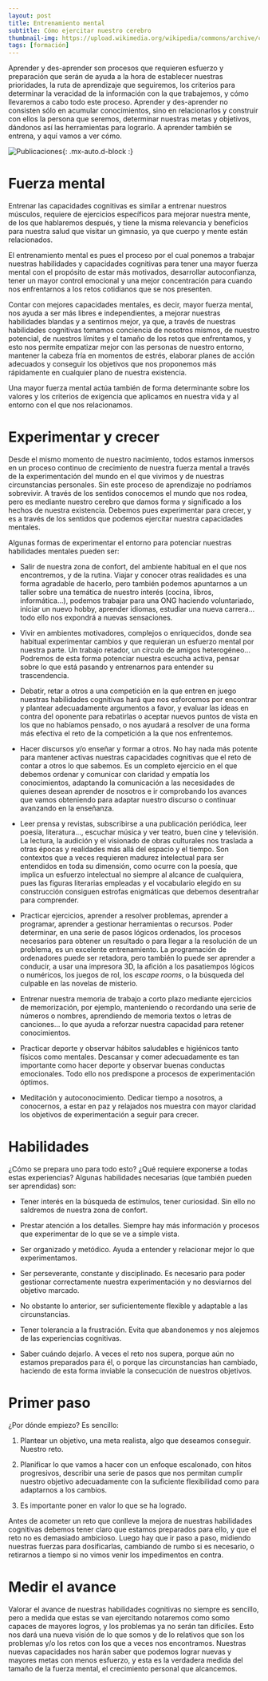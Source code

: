 ```yaml
---
layout: post
title: Entrenamiento mental
subtitle: Cómo ejercitar nuestro cerebro
thumbnail-img: https://upload.wikimedia.org/wikipedia/commons/archive/c/cc/20200223125628%21Brain_Exercising.png
tags: [formación]
---
```


Aprender y des-aprender son procesos que requieren esfuerzo y preparación que serán de ayuda a la hora de establecer nuestras prioridades, la ruta de aprendizaje que seguiremos, los criterios para determinar la veracidad de la información con la que trabajemos, y cómo llevaremos a cabo todo este proceso. Aprender y des-aprender no consisten sólo en acumular conocimientos, sino en relacionarlos y construir con ellos la persona que seremos, determinar nuestras metas y objetivos, dándonos así las herramientas para lograrlo. A aprender también se entrena, y aquí vamos a ver cómo.

![Publicaciones](https://upload.wikimedia.org/wikipedia/commons/archive/c/cc/20200223125628%21Brain_Exercising.png){: .mx-auto.d-block :}

# Fuerza mental

Entrenar las capacidades cognitivas es similar a entrenar nuestros músculos, requiere de ejercicios específicos para mejorar nuestra mente, de los que hablaremos después, y tiene la misma relevancia y beneficios para nuestra salud que visitar un gimnasio, ya que cuerpo y mente están relacionados.

El entrenamiento mental es pues el proceso por el cual ponemos a trabajar nuestras habilidades y capacidades cognitivas para tener una mayor fuerza mental con el propósito de estar más motivados, desarrollar autoconfianza, tener un mayor control emocional y una mejor concentración para cuando nos enfrentarnos a los retos cotidianos que se nos presenten.

Contar con mejores capacidades mentales, es decir, mayor fuerza mental, nos ayuda a ser más libres e independientes, a mejorar nuestras habilidades blandas y a sentirnos mejor, ya que, a través de nuestras habilidades cognitivas tomamos conciencia de nosotros mismos, de nuestro potencial, de nuestros límites y el tamaño de los retos que enfrentamos, y esto nos permite empatizar mejor con las personas de nuestro entorno, mantener la cabeza fría en momentos de estrés, elaborar planes de acción adecuados y conseguir los objetivos que nos proponemos más rápidamente en cualquier plano de nuestra existencia.

Una mayor fuerza mental actúa también de forma determinante sobre los valores y los criterios de exigencia que aplicamos en nuestra vida y al entorno con el que nos relacionamos. 

# Experimentar y crecer

Desde el mismo momento de nuestro nacimiento, todos estamos inmersos en un proceso continuo de crecimiento de nuestra fuerza mental a través de la experimentación del mundo en el que vivimos y de nuestras circunstancias personales. Sin este proceso de aprendizaje no podríamos sobrevivir. A través de los sentidos conocemos el mundo que nos rodea, pero es mediante nuestro cerebro que damos forma y significado a los hechos de nuestra existencia. Debemos pues experimentar para crecer, y es a través de los sentidos que podemos ejercitar nuestra capacidades mentales.

Algunas formas de experimentar el entorno para potenciar nuestras habilidades mentales pueden ser:

* Salir de nuestra zona de confort, del ambiente habitual en el que nos encontremos, y de la rutina. Viajar y conocer otras realidades es una forma agradable de hacerlo, pero también podemos apuntarnos a un taller sobre una temática de nuestro interés (cocina, libros, informática...), podemos trabajar para una ONG haciendo voluntariado, iniciar un nuevo hobby, aprender idiomas, estudiar una nueva carrera... todo ello nos expondrá a nuevas sensaciones.

* Vivir en ambientes motivadores, complejos o enriquecidos, donde sea habitual experimentar cambios y que requieran un esfuerzo mental por nuestra parte. Un trabajo retador, un círculo de amigos heterogéneo... Podremos de esta forma potenciar nuestra escucha activa, pensar sobre lo que está pasando y entrenarnos para entender su trascendencia.

* Debatir, retar a otros a una competición en la que entren en juego nuestras habilidades cognitivas hará que nos esforcemos por encontrar y plantear adecuadamente argumentos a favor, y evaluar las ideas en contra del oponente para rebatirlas o aceptar nuevos puntos de vista en los que no habíamos pensado, o nos ayudará a resolver de una forma más efectiva el reto de la competición a la que nos enfrentemos.

* Hacer discursos y/o enseñar y formar a otros. No hay nada más potente para mantener activas nuestras capacidades cognitivas que el reto de contar a otros lo que sabemos. Es un completo ejercicio en el que debemos ordenar y comunicar con claridad y empatía los conocimientos, adaptando la comunicación a las necesidades de quienes desean aprender de nosotros e ir comprobando los avances que vamos obteniendo para adaptar nuestro discurso o continuar avanzando en la enseñanza.

* Leer prensa y revistas, subscribirse a una publicación periódica, leer poesía, literatura..., escuchar música y ver teatro, buen cine y televisión. La lectura, la audición y el visionado de obras culturales nos traslada a otras épocas y realidades más allá del espacio y el tiempo. Son contextos que a veces requieren madurez intelectual para ser entendidos en toda su dimensión, como ocurre con la poesía, que implica un esfuerzo intelectual no siempre al alcance de cualquiera, pues las figuras literarias empleadas y el vocabulario elegido en su construcción consiguen estrofas enigmáticas que debemos desentrañar para comprender.

* Practicar ejercicios, aprender a resolver problemas, aprender a programar, aprender a gestionar herramientas o recursos. Poder determinar, en una serie de pasos lógicos ordenados, los procesos necesarios para obtener un resultado o para llegar a la resolución de un problema, es un excelente entrenamiento. La programación de ordenadores puede ser retadora, pero también lo puede ser aprender a conducir, a usar una impresora 3D, la afición a los pasatiempos lógicos o numéricos, los juegos de rol, los *escape rooms*, o la búsqueda del culpable en las novelas de misterio. 

* Entrenar nuestra memoria de trabajo a corto plazo mediante ejercicios de memorización, por ejemplo, manteniendo o recordando una serie de números o nombres, aprendiendo de memoria textos o letras de canciones... lo que ayuda a reforzar nuestra capacidad para retener conocimientos.

* Practicar deporte y observar hábitos saludables e higiénicos tanto físicos como mentales. Descansar y comer adecuadamente es tan importante como hacer deporte y observar buenas conductas emocionales. Todo ello nos predispone a procesos de experimentación óptimos.

* Meditación y autoconocimiento. Dedicar tiempo a nosotros, a conocernos, a estar en paz y relajados nos muestra con mayor claridad los objetivos de experimentación a seguir para crecer.

# Habilidades

¿Cómo se prepara uno para todo esto? ¿Qué requiere exponerse a todas estas experiencias? Algunas habilidades necesarias (que también pueden ser aprendidas) son:

* Tener interés en la búsqueda de estímulos, tener curiosidad. Sin ello no saldremos de nuestra zona de confort.

* Prestar atención a los detalles. Siempre hay más información y procesos que experimentar de lo que se ve a simple vista.

* Ser organizado y metódico. Ayuda a entender y relacionar mejor lo que experimentamos.

* Ser perseverante, constante y disciplinado. Es necesario para poder gestionar correctamente nuestra experimentación y no desviarnos del objetivo marcado.

* No obstante lo anterior, ser suficientemente flexible y adaptable a las circunstancias.

* Tener tolerancia a la frustración. Evita que abandonemos y nos alejemos de las experiencias cognitivas.

* Saber cuándo dejarlo. A veces el reto nos supera, porque aún no estamos preparados para él, o porque las circunstancias han cambiado, haciendo de esta forma inviable la consecución de nuestros objetivos.

# Primer paso

¿Por dónde empiezo? Es sencillo:

1. Plantear un objetivo, una meta realista, algo que deseamos conseguir. Nuestro reto.

2. Planificar lo que vamos a hacer con un enfoque escalonado, con hitos progresivos, describir una serie de pasos que nos permitan cumplir nuestro objetivo adecuadamente con la suficiente flexibilidad como para adaptarnos a los cambios.

3. Es importante poner en valor lo que se ha logrado.

Antes de acometer un reto que conlleve la mejora de nuestras habilidades cognitivas debemos tener claro que estamos preparados para ello, y que el reto no es demasiado ambicioso. Luego hay que ir paso a paso, midiendo nuestras fuerzas para dosificarlas, cambiando de rumbo si es necesario, o retirarnos a tiempo si no vimos venir los impedimentos en contra.

# Medir el avance

Valorar el avance de nuestras habilidades cognitivas no siempre es sencillo, pero a medida que estas se van ejercitando notaremos como somo capaces de mayores logros, y los problemas ya no serán tan difíciles. Esto nos dará una nueva visión de lo que somos y de lo relativos que son los problemas y/o los retos con los que a veces nos encontramos. Nuestras nuevas capacidades nos harán saber que podemos lograr nuevas y mayores metas con menos esfuerzo, y esta es la verdadera medida del tamaño de la fuerza mental, el crecimiento personal que alcancemos.

